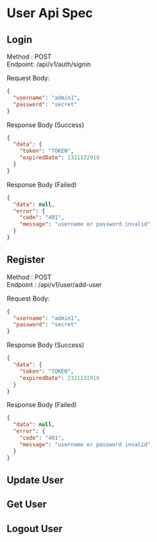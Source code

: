 # User Api Spec

## Login
Method : POST \
Endpoint: /api/v1/auth/signin

Request Body:

```json
{
  "username": "admin1",
  "password": "secret"
}
```

Response Body (Success)

```json
{
  "data": {
    "token": "TOKEN",
    "expiredDate": 2321132919
  }
}
```

Response Body (Failed)

```json
{
  "data": null,
  "error": {
    "code": "401",
    "message": "username or password invalid"
  }
}
```

## Register
Method : POST \
Endpoint : /api/v1/user/add-user

Request Body:

```json
{
  "username": "admin1",
  "password": "secret"
}
```

Response Body (Success)

```json
{
  "data": {
    "token": "TOKEN",
    "expiredDate": 2321132919
  }
}
```

Response Body (Failed)

```json
{
  "data": null,
  "error": {
    "code": "401",
    "message": "username or password invalid"
  }
}
```

## Update User

## Get User

## Logout User
